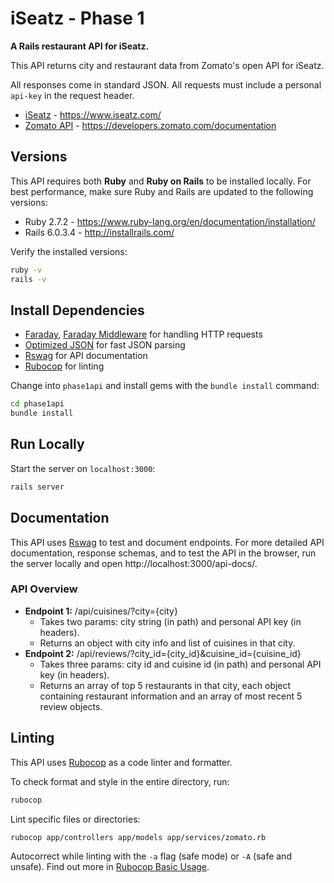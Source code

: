 # iSeatz - Phase 1

**A Rails restaurant API for iSeatz.**

This API returns city and restaurant data from Zomato's open API for iSeatz. 

All responses come in standard JSON. All requests must include a personal `api-key` in the request header.

- [iSeatz](https://www.iseatz.com/) - https://www.iseatz.com/
- [Zomato API](https://developers.zomato.com/documentation) - https://developers.zomato.com/documentation

## Versions
This API requires both **Ruby** and **Ruby on Rails** to be installed locally. For best performance, make sure Ruby and Rails are updated to the following versions:

- Ruby 2.7.2 - https://www.ruby-lang.org/en/documentation/installation/
- Rails 6.0.3.4 - http://installrails.com/

Verify the installed versions:
```bash
ruby -v
rails -v
```

## Install Dependencies
- [Faraday](https://lostisland.github.io/faraday/), [Faraday Middleware](https://github.com/lostisland/faraday_middleware) for handling HTTP requests
- [Optimized JSON](http://www.ohler.com/oj/) for fast JSON parsing
- [Rswag](https://github.com/rswag/rswag) for API documentation
- [Rubocop](https://rubocop.org/) for linting

Change into `phase1api` and install gems with the `bundle install` command:

```bash
cd phase1api
bundle install
```
## Run Locally

Start the server on `localhost:3000`:
```bash
rails server
```

## Documentation
This API uses [Rswag](https://github.com/rswag/rswag) to test and document endpoints. For more detailed API documentation, response schemas, and to test the API in the browser, run the server locally and open http://localhost:3000/api-docs/.

### API Overview
- **Endpoint 1:** /api/cuisines/?city={city}
  - Takes two params: city string (in path) and personal API key (in headers).
  - Returns an object with city info and list of cuisines in that city.
- **Endpoint 2:** /api/reviews/?city_id={city_id}&cuisine_id={cuisine_id}
  - Takes three params: city id and cuisine id (in path) and personal API key (in headers).
  - Returns an array of top 5 restaurants in that city, each object containing restaurant information and an array of most recent 5 review objects.

## Linting
This API uses [Rubocop](https://rubocop.org/) as a code linter and formatter.

To check format and style in the entire directory, run:
```bash
rubocop
```
Lint specific files or directories:
```bash
rubocop app/controllers app/models app/services/zomato.rb
```
Autocorrect while linting with the `-a` flag (safe mode) or `-A` (safe and unsafe). Find out more in [Rubocop Basic Usage](https://docs.rubocop.org/rubocop/1.3/usage/basic_usage.html).
